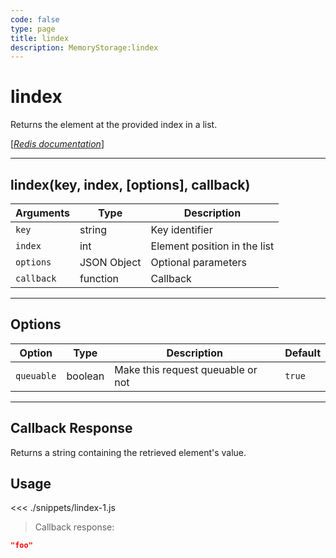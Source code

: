 ```yaml
---
code: false
type: page
title: lindex
description: MemoryStorage:lindex
---
```


# lindex

Returns the element at the provided index in a list.

[[_Redis documentation_]](https://redis.io/commands/lindex)

---

## lindex(key, index, [options], callback)

| Arguments  | Type        | Description                  |
| ---------- | ----------- | ---------------------------- |
| `key`      | string      | Key identifier               |
| `index`    | int         | Element position in the list |
| `options`  | JSON Object | Optional parameters          |
| `callback` | function    | Callback                     |

---

## Options

| Option     | Type    | Description                       | Default |
| ---------- | ------- | --------------------------------- | ------- |
| `queuable` | boolean | Make this request queuable or not | `true`  |

---

## Callback Response

Returns a string containing the retrieved element's value.

## Usage

<<< ./snippets/lindex-1.js

> Callback response:

```json
"foo"
```
